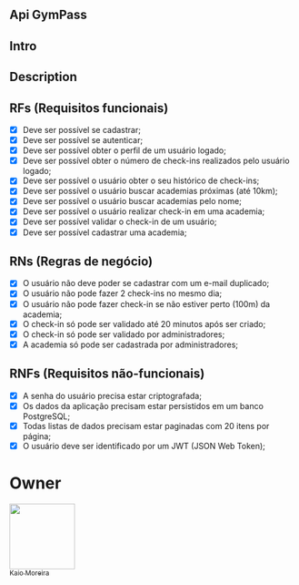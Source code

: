 <span style="text-align: center; display: inline;"><h2>Api GymPass </h2></span>

## Intro

## Description

## RFs (Requisitos funcionais)
 * [x] Deve ser possível se cadastrar;
 * [x] Deve ser possível se autenticar;
 * [x] Deve ser possível obter o perfil de um usuário logado;
 * [x] Deve ser possível obter o número de check-ins realizados pelo usuário logado;
 * [x] Deve ser possível o usuário obter o seu histórico de check-ins;
 * [x] Deve ser possível o usuário buscar academias próximas (até 10km);
 * [x] Deve ser possível o usuário buscar academias pelo nome;
 * [x] Deve ser possível o usuário realizar check-in em uma academia;
 * [x] Deve ser possível validar o check-in de um usuário;
 * [x] Deve ser possível cadastrar uma academia;
  
## RNs (Regras de negócio)
 * [x] O usuário não deve poder se cadastrar com um e-mail duplicado;
 * [x] O usuário não pode fazer 2 check-ins no mesmo dia;
 * [x] O usuário não pode fazer check-in se não estiver perto (100m) da academia;
 * [x] O check-in só pode ser validado até 20 minutos após ser criado;
 * [x] O check-in só pode ser validado por administradores;
 * [x] A academia só pode ser cadastrada por administradores;
  
## RNFs (Requisitos não-funcionais)
 * [x] A senha do usuário precisa estar criptografada;
 * [x] Os dados da aplicação precisam estar persistidos em um banco PostgreSQL;
 * [x] Todas listas de dados precisam estar paginadas com 20 itens por página;
 * [x] O usuário deve ser identificado por um JWT (JSON Web Token);

# Owner
[<img src="https://avatars.githubusercontent.com/u/56137536?s=400&u=a74073f1d0f605815a4f343436c791ab7b7dc184&v=4" width=115><br><sub>Kaio Moreira</sub>](https://github.com/kaiomoreira-dev)